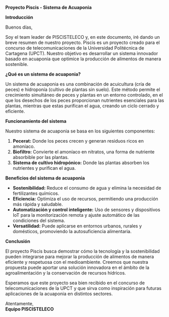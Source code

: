 **Proyecto Piscis - Sistema de Acuaponia**

**Introducción**

Buenos días,

Soy el team leader de PISCISTELECO y, en este documento, iré dando un breve resumen de nuestro proyecto. Piscis es un proyecto creado para el concurso de telecomunicaciones de la Universidad Politécnica de Cartagena (UPCT).
Nuestro objetivo es desarrollar un sistema innovador basado en acuaponia que optimice la producción de alimentos de manera sostenible.

**¿Qué es un sistema de acuaponia?**

Un sistema de acuaponia es una combinación de acuicultura (cría de peces) e hidroponía (cultivo de plantas sin suelo). Este método permite el crecimiento simultáneo de peces y plantas en un entorno controlado, en el que los desechos de los peces proporcionan nutrientes esenciales para las plantas, mientras que estas purifican el agua, creando un ciclo cerrado y eficiente.

**Funcionamiento del sistema**

Nuestro sistema de acuaponia se basa en los siguientes componentes:
1. **Pecerat:** Donde los peces crecen y generan residuos ricos en amoníaco.
2. **Biofiltro:** Convierte el amoníaco en nitratos, una forma de nutriente absorbible por las plantas.
3. **Sistema de cultivo hidropónico:** Donde las plantas absorben los nutrientes y purifican el agua.


**Beneficios del sistema de acuaponia**

- **Sostenibilidad:** Reduce el consumo de agua y elimina la necesidad de fertilizantes químicos.
- **Eficiencia:** Optimiza el uso de recursos, permitiendo una producción más rápida y saludable.
- **Automatización y control inteligente:** Uso de sensores y dispositivos IoT para la monitorización remota y ajuste automático de las condiciones del sistema.
- **Versatilidad:** Puede aplicarse en entornos urbanos, rurales y domésticos, promoviendo la autosuficiencia alimentaria.

**Conclusión**

El proyecto Piscis busca demostrar cómo la tecnología y la sostenibilidad pueden integrarse para mejorar la producción de alimentos de manera eficiente y respetuosa con el medioambiente. Creemos que nuestra propuesta puede aportar una solución innovadora en el ámbito de la agroalimentación y la conservación de recursos hídricos.

Esperamos que este proyecto sea bien recibido en el concurso de telecomunicaciones de la UPCT y que sirva como inspiración para futuras aplicaciones de la acuaponia en distintos sectores.

Atentamente,  
**Equipo PISCISTELECO**

